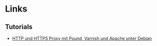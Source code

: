 # Links

## Tutorials

- [HTTP und HTTPS Proxy mit Pound, Varnish und Apache unter Debian](https://www.thomas-krenn.com/de/wiki/HTTP_und_HTTPS_Proxy_mit_Pound,_Varnish_und_Apache_unter_Debian)
